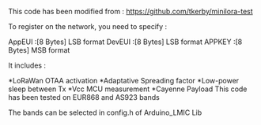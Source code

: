 This code has been modified from : https://github.com/tkerby/minilora-test

To register on the network, you need to specify :

AppEUI :[8 Bytes] LSB format
DevEUI :[8 Bytes] LSB format
APPKEY :[8 Bytes] MSB format


It includes :

*LoRaWan OTAA activation
*Adaptative Spreading factor
*Low-power sleep between Tx
*Vcc MCU measurement
*Cayenne Payload
This code has been tested on EUR868 and AS923 bands

The bands can be selected in config.h of Arduino_LMIC Lib
